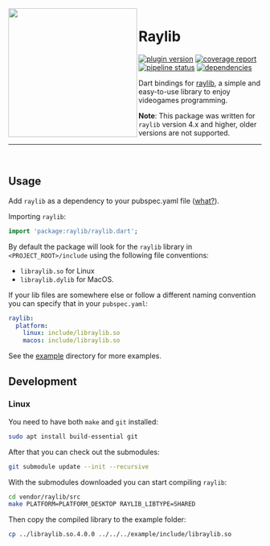 <img align="left" src="./logo/dart-raylib.png" width="256px">

# Raylib

[![plugin version](https://img.shields.io/pub/v/raylib?label=pub)](https://pub.dev/packages/raylib)
[![coverage report](https://gitlab.com/wolfenrain/dart-raylib/badges/main/coverage.svg)](https://gitlab.com/wolfenrain/dart-raylib/-/commits/main)
[![pipeline status](https://gitlab.com/wolfenrain/dart-raylib/badges/main/pipeline.svg)](https://gitlab.com/wolfenrain/dart-raylib/-/commits/main)
[![dependencies](https://img.shields.io/librariesio/release/pub/raylib?label=dependencies)](https://gitlab.com/wolfenrain/dart-raylib/-/blob/main/pubspec.yaml)

Dart bindings for [raylib](https://raylib.com), a simple and easy-to-use library to enjoy videogames programming.

**Note**: This package was written for `raylib` version 4.x and higher, older versions are not supported.

---

<br>


## Usage

Add `raylib` as a dependency to your pubspec.yaml file ([what?](https://flutter.io/using-packages/)).

Importing `raylib`:

```dart
import 'package:raylib/raylib.dart';
```

By default the package will look for the `raylib` library in `<PROJECT_ROOT>/include` using the following file conventions:
- `libraylib.so` for Linux 
- `libraylib.dylib` for MacOS.

If your lib files are somewhere else or follow a different naming convention you can specify that in your `pubspec.yaml`:

```yaml
raylib:
  platform: 
    linux: include/libraylib.so
    macos: include/libraylib.so
```

See the [example](https://gitlab.com/wolfenrain/dart-raylib/-/tree/main/example/lib) directory for more examples.

## Development

### Linux

You need to have both `make` and `git` installed: 

```sh
sudo apt install build-essential git
```

After that you can check out the submodules:

```sh
git submodule update --init --recursive
```

With the submodules downloaded you can start compiling `raylib`:

```sh
cd vendor/raylib/src
make PLATFORM=PLATFORM_DESKTOP RAYLIB_LIBTYPE=SHARED
```

Then copy the compiled library to the example folder:

```sh
cp ../libraylib.so.4.0.0 ../../../example/include/libraylib.so
```
